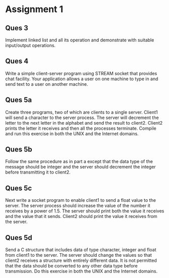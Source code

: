 # Assignment 1

## Ques 3
Implement linked list and all its operation and demonstrate with suitable
input/output operations.

## Ques 4
Write a simple client-server program using STREAM socket that provides chat
facility. Your application allows a user on one machine to type in and send text
to a user on another machine.

## Ques 5a
Create three programs, two of which are clients to a single server.
Client1 will send a character to the server process. The server will
decrement the letter to the next letter in the alphabet and send the
result to client2. Client2 prints the letter it receives and then all the
processes terminate. Compile and run this exercise in both the UNIX
and the Internet domains.

## Ques 5b
Follow the same procedure as in part a except that the data type of the
message should be integer and the server should decrement the integer
before transmitting it to client2.

## Ques 5c
Next write a socket program to enable client1 to send a float value to
the server. The server process should increase the value of the number
it receives by a power of 1.5. The server should print both the value it
receives and the value that it sends. Client2 should print the value it
receives from the server.

## Ques 5d
Send a C structure that includes data of type character, integer and
float from client1 to the server. The server should change the values so
that client2 receives a structure with entirely different data. It is not
permitted that the data should be converted to any other data type
before transmission. Do this exercise in both the UNIX and the Internet
domains.
